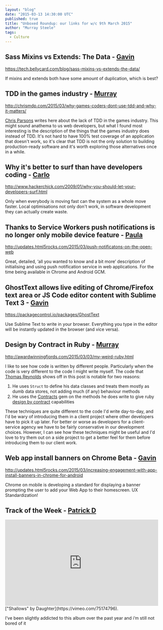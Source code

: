```yaml
---
layout: "blog"
date: "2015-03-13 14:30:00 UTC"
published: true
title: "Unboxed Roundup: our links for w/c 9th March 2015"
author: "Murray Steele"
tags:
  - Culture
---
```


## Sass Mixins vs Extends: The Data - [Gavin](http://www.unboxedconsulting.com/people/gavin-van-lelyveld)

https://tech.bellycard.com/blog/sass-mixins-vs-extends-the-data/

If mixins and extends both have some amount of duplication, which is best?

## TDD in the games industry - [Murray](http://www.unboxedconsulting.com/people/murray-steele)

http://chrismdp.com/2015/03/why-games-coders-dont-use-tdd-and-why-it-matters/

[Chris Parsons](http://chrismdp.com/) writes here about the lack of TDD in the games industry.  This might sound anathema to us web developers, but what I found most interesting is the description of the things that the games industry does instead of TDD.  It's not hard to have 100% test coverage of an application that doesn't work, so it's clear that TDD is not the only solution to building production-ready software and it's worth exploring those alternatives once in a while.

## Why it's better to surf than have developers coding - [Carlo](http://www.unboxedconsulting.com/people/carlo-kruger)

http://www.hackerchick.com/2009/01/why-you-should-let-your-developers-surf.html

Only when everybody is moving fast can the system as a whole move faster. Local optimisations not only don't work, in software development they can actually create waste.

## Thanks to Service Workers push notifications is no longer only mobile device feature - [Paula](http://www.unboxedconsulting.com/people/paula-stepinska)

http://updates.html5rocks.com/2015/03/push-notificatons-on-the-open-web

Great, detailed, ‘all you wanted to know and a bit more’ description of initialising and using push notification service in web applications.  For the time being available in Chrome and Android GCM.

##  GhostText allows live editing of Chrome/Firefox text area or JS Code editor content with Sublime Text 3 - [Gavin](http://www.unboxedconsulting.com/people/gavin-van-lelyveld)

https://packagecontrol.io/packages/GhostText

Use Sublime Text to write in your browser. Everything you type in the editor will be instantly updated in the browser (and vice versa).

## Design by Contract in Ruby - [Murray](http://www.unboxedconsulting.com/people/murray-steele)

http://awardwinningfjords.com/2015/03/03/my-weird-ruby.html

I like to see how code is written by different people.  Particularly when the code is very different to the code I might write myself.  The code that [Thomas Reynolds](http://awardwinningfjords.com/) shows off in this post is notable for two reasons:

1. He uses ``Struct`` to define his data classes and treats them mostly as dumb data stores, not adding much (if any) behaviour methods
2. He uses the [Contracts](http://egonschiele.github.io/contracts.ruby/) gem on the methods he does write to give ruby [design by contract](https://en.wikipedia.org/wiki/Design_by_contract) capabilities

These techniques are quite different to the code I'd write day-to-day, and I'd be wary of introducing them in a client project where other developers have to pick it up later.  For better or worse as developers for a client-service agency we have to be fairly conservative in our development choices.  However, I can see how these techniques might be useful and I'd love to try them out on a side project to get a better feel for them before introducing them to our client work.

## Web app install banners on Chrome Beta - [Gavin](http://www.unboxedconsulting.com/people/gavin-van-lelyveld)

http://updates.html5rocks.com/2015/03/increasing-engagement-with-app-install-banners-in-chrome-for-android

Chrome on mobile is developing a standard for displaying a banner prompting the user to add your Web App to their homescreen. UX Standardization!

## Track of the Week - [Patrick D](http://www.unboxedconsulting.com/people/patrick-davenport)

<iframe src="https://player.vimeo.com/video/75174796" width="500" height="281" frameborder="0" webkitallowfullscreen mozallowfullscreen allowfullscreen></iframe> 
["Shallows"  by Daughter](https://vimeo.com/75174796).

I’ve been slightly addicted to this album over the past year and i’m still not bored of it

